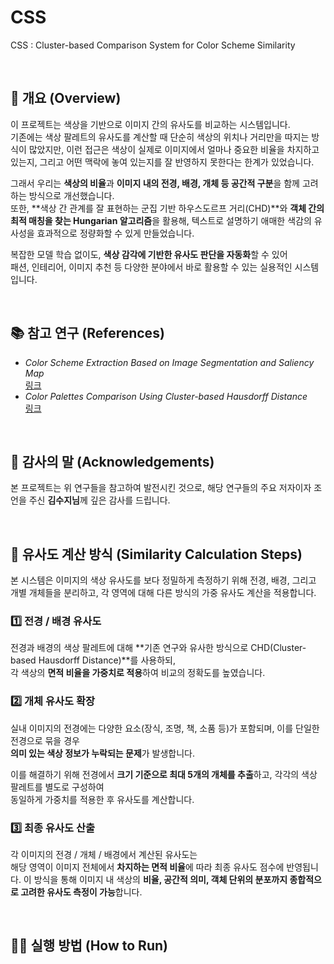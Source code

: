 # CSS
CSS : Cluster-based Comparison System for Color Scheme Similarity

<br>

## 📄 개요 (Overview)

이 프로젝트는 색상을 기반으로 이미지 간의 유사도를 비교하는 시스템입니다.  
기존에는 색상 팔레트의 유사도를 계산할 때 단순히 색상의 위치나 거리만을 따지는 방식이 많았지만, 이런 접근은 색상이 실제로 이미지에서 얼마나 중요한 비율을 차지하고 있는지, 그리고 어떤 맥락에 놓여 있는지를 잘 반영하지 못한다는 한계가 있었습니다.

그래서 우리는 **색상의 비율**과 **이미지 내의 전경, 배경, 개체 등 공간적 구분**을 함께 고려하는 방식으로 개선했습니다.  
또한, **색상 간 관계를 잘 표현하는 군집 기반 하우스도르프 거리(CHD)**와 **객체 간의 최적 매칭을 찾는 Hungarian 알고리즘**을 활용해, 텍스트로 설명하기 애매한 색감의 유사성을 효과적으로 정량화할 수 있게 만들었습니다.

복잡한 모델 학습 없이도, **색상 감각에 기반한 유사도 판단을 자동화**할 수 있어  
패션, 인테리어, 이미지 추천 등 다양한 분야에서 바로 활용할 수 있는 실용적인 시스템입니다.

<br>

## 📚 참고 연구 (References)

- *Color Scheme Extraction Based on Image Segmentation and Saliency Map*  
  [링크](#)  
- *Color Palettes Comparison Using Cluster-based Hausdorff Distance*  
  [링크](#)

<br>

## 🙏 감사의 말 (Acknowledgements)

본 프로젝트는 위 연구들을 참고하여 발전시킨 것으로, 해당 연구들의 주요 저자이자 조언을 주신 **김수지님**께 깊은 감사를 드립니다.

<br>

## 📐 유사도 계산 방식 (Similarity Calculation Steps)

본 시스템은 이미지의 색상 유사도를 보다 정밀하게 측정하기 위해 전경, 배경, 그리고 개별 개체들을 분리하고, 각 영역에 대해 다른 방식의 가중 유사도 계산을 적용합니다.

### 1️⃣ 전경 / 배경 유사도  
전경과 배경의 색상 팔레트에 대해 **기존 연구와 유사한 방식으로 CHD(Cluster-based Hausdorff Distance)**를 사용하되,  
각 색상의 **면적 비율을 가중치로 적용**하여 비교의 정확도를 높였습니다.

### 2️⃣ 개체 유사도 확장  
실내 이미지의 전경에는 다양한 요소(장식, 조명, 책, 소품 등)가 포함되며, 이를 단일한 전경으로 묶을 경우  
**의미 있는 색상 정보가 누락되는 문제**가 발생합니다.  

이를 해결하기 위해 전경에서 **크기 기준으로 최대 5개의 개체를 추출**하고, 각각의 색상 팔레트를 별도로 구성하여  
동일하게 가중치를 적용한 후 유사도를 계산합니다.

### 3️⃣ 최종 유사도 산출  
각 이미지의 전경 / 개체 / 배경에서 계산된 유사도는  
해당 영역이 이미지 전체에서 **차지하는 면적 비율**에 따라 최종 유사도 점수에 반영됩니다.
이 방식을 통해 이미지 내 색상의 **비율, 공간적 의미, 객체 단위의 분포까지 종합적으로 고려한 유사도 측정이 가능**합니다.

<br>

## 🧑‍💻 실행 방법 (How to Run)
